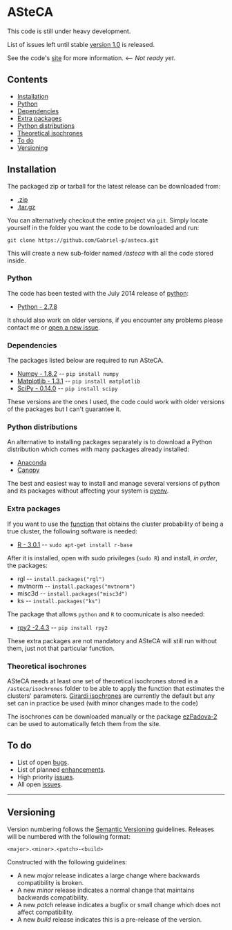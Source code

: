 # ASteCA

This code is still under heavy development.

List of issues left until stable [version 1.0](https://github.com/Gabriel-p/asteca/milestones/1.0.0) is released.

See the code's [site][1] for more information. <-- *Not ready yet*.

## Contents

- [Installation](#installation)
 - [Python](#python)
 - [Dependencies](#dependencies)
 - [Extra packages](#extra-packages)
 - [Python distributions](#python-distributions)
 - [Theoretical isochrones](#theoretical-isochrones)
- [To do](#to-do)
- [Versioning](#versioning)

<!-- end toc -->

## Installation

The packaged zip or tarball for the latest release can be downloaded from:

* [.zip](https://github.com/Gabriel-p/asteca/releases)
* [.tar.gz](https://github.com/Gabriel-p/asteca/releases)

You can alternatively checkout the entire project via `git`. Simply locate
yourself in the folder you want the code to be downloaded and run:

    git clone https://github.com/Gabriel-p/asteca.git

This will create a new sub-folder named _/asteca_ with all the code
stored inside.

### Python

The code has been tested with the July 2014 release of [python](www.python.org):

* [Python - 2.7.8](https://www.python.org/download/releases/2.7.8/)

It should also work on older versions, if you encounter any problems please contact me or [open a new issue](https://github.com/Gabriel-p/asteca/issues/new).

### Dependencies

The packages listed below are required to run ASteCA.

* [Numpy - 1.8.2][4] -- `pip install numpy`
* [Matplotlib - 1.3.1][6] -- `pip install matplotlib`
* [SciPy  - 0.14.0][5] -- `pip install scipy`

These versions are the ones I used, the code could work with older versions of the
packages but I can't guarantee it.

### Python distributions

An alternative to installing packages separately is to download a Python distribution which comes with many packages already installed:

* [Anaconda](https://store.continuum.io/cshop/anaconda/)
* [Canopy](https://www.enthought.com/products/canopy/)

The best and easiest way to install and manage several versions of python and its packages without affecting your system is [pyenv](https://github.com/yyuu/pyenv).

### Extra packages
If you want to use the [function](https://github.com/Gabriel-p/asteca/blob/master/functions/get_p_value.py) that obtains the cluster probability of being a true cluster, the following software is needed:

* [R - 3.0.1][3] -- `sudo apt-get install r-base`

After it is installed, open with sudo privileges (`sudo R`) and install, _in order_, the packages:

* rgl -- `install.packages("rgl")`
* mvtnorm -- `install.packages("mvtnorm")`
* misc3d -- `install.packages("misc3d")`
* ks -- `install.packages("ks")`

The package that allows `python` and `R` to coomunicate is also needed:

* [rpy2  -2.4.3](http://rpy.sourceforge.net/) -- `pip install rpy2`

These extra packages are not mandatory and ASteCA will still run without them, just not that particular function.

### Theoretical isochrones

ASteCA needs at least one set of theoretical isochrones stored in a `/asteca/isochrones` folder to be able to apply the function that estimates the clusters' parameters.
[Girardi isochrones][7] are currently the default but any set can in practice be used (with minor changes made to the code)

The isochrones can be downloaded manually or the package [ezPadova-2][8] can be used to automatically fetch them from the site.

## To do

* List of open [bugs][9].
* List of planned [enhancements][10].
* High priority [issues][11].
* All open [issues][12].

***

## Versioning

Version numbering follows the [Semantic Versioning](http://semver.org/) guidelines. Releases will be numbered with the following format:

`<major>.<minor>.<patch>-<build>`

Constructed with the following guidelines:

* A new *major* release indicates a large change where backwards compatibility is broken.
* A new *minor* release indicates a normal change that maintains backwards compatibility.
* A new *patch* release indicates a bugfix or small change which does not affect compatibility.
* A new *build* release indicates this is a pre-release of the version.


[1]: http://gabriel-p.github.io/asteca/
[3]: http://www.r-project.org/
[4]: http://www.numpy.org/
[5]: http://www.scipy.org/
[6]: http://matplotlib.org/
[7]: http://stev.oapd.inaf.it/cgi-bin/cmd
[8]: https://github.com/Gabriel-p/ezpadova
[9]: https://github.com/Gabriel-p/asteca/issues?q=is%3Aopen+is%3Aissue+label%3Abug
[10]: https://github.com/Gabriel-p/asteca/issues?q=is%3Aopen+is%3Aissue+label%3Aenhancement
[11]: https://github.com/Gabriel-p/asteca/issues?q=is%3Aopen+is%3Aissue+label%3Ap%3Ahigh
[12]: https://github.com/Gabriel-p/asteca/issues
